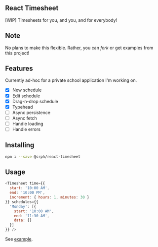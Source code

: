 ## React Timesheet
[WIP] Timesheets for you, and you, and for everybody!

## Note
No plans to make this flexible. Rather, you can *fork* or get examples from this project!

## Features
Currently ad-hoc for a private school application I'm working on.

- [x] New schedule
- [x] Edit schedule
- [x] Drag-n-drop schedule
- [x] Typehead
- [ ] Async persistence
- [ ] Async fetch
- [ ] Handle loading
- [ ] Handle errors

## Installing
```bash
npm i --save @srph/react-timesheet
```

## Usage
```js
<Timesheet time={{
  start: '10:00 AM',
  end: '10:00 PM',
  increment: { hours: 1, minutes: 30 }
}} schedules={{
  'Monday': [{
  	start: '10:00 AM',
  	end: '11:30 AM',
  	data: {}
  }]
}} />
```

See [example](examples).